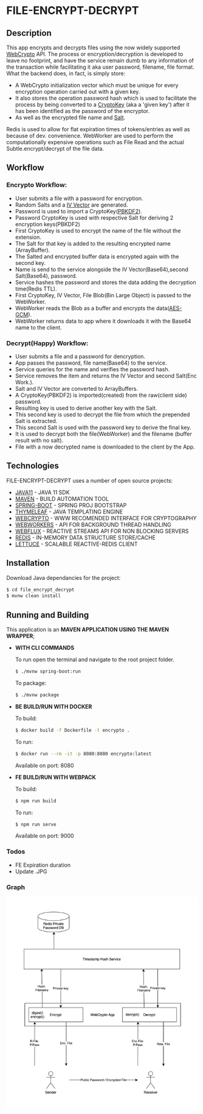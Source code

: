 # FILE-ENCRYPT-DECRYPT

## Description

This app encrypts and decrypts files using the now widely supported [WebCrypto] API. The process or encryption/decryption is developed to leave no footprint, and have the service remain dumb to any information of the transaction while facilitating it aka user password, filename, file format. What the backend does, in fact, is simply store:

  * A WebCrypto initialization vector which must be unique for every encryption operation carried out with a given key. 
  * It also stores the operation password hash which is used to facilitate the process by being converted to a [CryptoKey] (aka a 'given key') after it has been identified as the password of the encryptor.
  * As well as the encrypted file name and [Salt].

Redis is used to allow for flat expiration times of tokens/entries as well as because of dev. convenience. WebWorker are used to perform the computationally expensive operations such as File Read and the actual Subtle.encrypt/decrypt of the file data.
</br>

## Workflow

### Encrypto Workflow:

* User submits a file with a password for encryption.
* Random Salts and a [IV Vector] are generated.
* Password is used to import a CryptoKey([PBKDF2]).
* Password CryptoKey is used with respective Salt for deriving 2 encryption keys(PBKDF2)
* First CryptoKey is used to encrypt the name of the file without the extension.
* The Salt for that key is added to the resulting encrypted name (ArrayBuffer).
* The Salted and encrypted buffer data is encrypted again with the second key.
* Name is send to the service alongside the IV Vector(Base64),second Salt(Base64), password.
* Service hashes the password and stores the data adding the decryption time(Redis TTL).
* First CryptoKey, IV Vector, File Blob(Bin Large Object) is passed to the WebWorker.
* WebWorker reads the Blob as a buffer and encrypts the data([AES-GCM]).
* WebWorker returns data to app where it downloads it with the Base64 name to the client.
                
### Decrypt(Happy) Workflow:

* User submits a file and a password for dencryption.
* App passes the password, file name(Base64) to the service.
* Service queries for the name and verifies the password hash.
* Service removes the item and returns the IV Vector and second Salt(Enc Work.).
* Salt and IV Vector are converted to ArrayBuffers.
* A CryptoKey(PBKDF2) is imported(created) from the raw(client side) password.
* Resulting key is used to derive another key with the Salt.
* This second key is used to decrypt the file from which the prepended Salt is extracted.
* This second Salt is used with the password key to derive the final key.
* It is used to decrypt both the file(WebWorker) and the filename (buffer result with no salt).
* File with a now decrypted name is downloaded to the client by the App.

## Technologies

FILE-ENCRYPT-DECRYPT uses a number of open source projects:

  * [JAVA11] - JAVA 11 SDK
  * [MAVEN] - BUILD AUTOMATION TOOL
  * [SPRING-BOOT] - SPRING PROJ BOOTSTRAP
  * [THYMELEAF] - JAVA TEMPLATING ENGINE
  * [WEBCRYPTO] - WWW RECOMENDED INTERFACE FOR CRYPTOGRAPHY
  * [WEBWORKERS] - API FOR BACKGROUND THREAD HANDLING
  * [WEBFLUX] - REACTIVE STREAMS API FOR NON BLOCKING SERVERS
  * [REDIS] - IN-MEMORY DATA STRUCTURE STORE/CACHE
  * [LETTUCE] - SCALABLE REACTIVE-REDIS CLIENT
  
## Installation

Download Java dependancies for the project:
```sh
$ cd file_encrypt_decrypt
$ mvnw clean install
```

## Running and Building

This application is an **MAVEN APPLICATION USING THE MAVEN WRAPPER**;

* **WITH CLI COMMANDS**

  To run open the terminal and navigate to the root project folder.

  ```sh
  $ ./mvnw spring-boot:run
  ```

  To package:

  ```sh
  $ ./mvnw package
  ```

* **BE BUILD/RUN WITH DOCKER**

  To build:
  ```sh
  $ docker build -f Dockerfile -t encrypto .
  ```

  To run:
  ```sh
  $ docker run --rm -it -p 8080:8080 encrypto:latest
  ```
  Available on port: 8080

* **FE BUILD/RUN WITH WEBPACK**

  To build:
  ```sh
  $ npm run build
  ```

  To run:
  ```sh
  $ npm run serve
  ```

  Available on port: 9000

### Todos

 - FE Expiration duration
 - Update .JPG

### Graph

![alt text](https://github.com/LeadShuriken/file_encrypt_decrypt/blob/master/EncFileShare.jpg?raw=true)

  [JAVA11]:<https://www.oracle.com/java/technologies/javase-jdk11-downloads.html>
  [SPRING-BOOT]:<https://spring.io/projects/spring-boot>
  [THYMELEAF]:<https://www.thymeleaf.org>
  [WEBCRYPTO]:<https://developer.mozilla.org/en-US/docs/Web/API/Web_Crypto_API>
  [WEBWORKERS]:<https://developer.mozilla.org/en-US/docs/Web/API/Web_Workers_API>
  [WEBFLUX]:<https://docs.spring.io/spring-framework/docs/current/reference/html/web-reactive.html>
  [REDIS]:<https://redis.io/>
  [LETTUCE]:<https://lettuce.io/>
  [MAVEN]:<https://maven.apache.org/>
  [PBKDF2]: <https://en.wikipedia.org/wiki/PBKDF2>

  [LeadShuriken]: <https://github.com/LeadShuriken>

  [WebCrypto]:<https://developer.mozilla.org/en-US/docs/Web/API/Web_Crypto_API>
  [CryptoKey]:<https://developer.mozilla.org/en-US/docs/Web/API/CryptoKey>
  [Salt]:<https://en.wikipedia.org/wiki/Salt_(cryptography)>
  [AES-GCM]:<https://en.wikipedia.org/wiki/Galois/Counter_Mode>
  [IV Vector]:<https://en.wikipedia.org/wiki/Initialization_vector>
